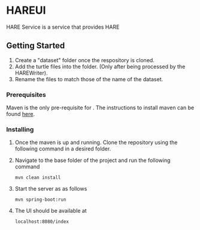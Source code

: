 # HAREUI
HARE Service is a service that provides HARE

## Getting Started
1. Create a "dataset" folder once the respository is cloned.
2. Add the turtle files into the folder. (Only after being processed by the HAREWriter).  
3. Rename the files to match those of the name of the dataset.

### Prerequisites

Maven is the only pre-requisite for  . The instructions to install maven can be found [here](https://maven.apache.org/guides/getting-started/maven-in-five-minutes.html).

### Installing

1. Once the maven is up and running. Clone the repository using the following command in a desired folder.
2. Navigate to the base folder of the project and run the following command
    
    `mvn clean install` 

3. Start  the server as as follows 

    `mvn spring-boot:run`

4. The UI should be available at 

    `localhost:8080/index`
